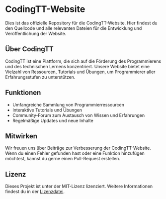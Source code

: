 # CodingTT-Website

Dies ist das offizielle Repository für die CodingTT-Website. Hier findest du den Quellcode und alle relevanten Dateien für die Entwicklung und Veröffentlichung der Website.

## Über CodingTT

CodingTT ist eine Plattform, die sich auf die Förderung des Programmierens und des technischen Lernens konzentriert. Unsere Website bietet eine Vielzahl von Ressourcen, Tutorials und Übungen, um Programmierer aller Erfahrungsstufen zu unterstützen.

## Funktionen

- Umfangreiche Sammlung von Programmierressourcen
- Interaktive Tutorials und Übungen
- Community-Forum zum Austausch von Wissen und Erfahrungen
- Regelmäßige Updates und neue Inhalte

## Mitwirken

Wir freuen uns über Beiträge zur Verbesserung der CodingTT-Website. Wenn du einen Fehler gefunden hast oder eine Funktion hinzufügen möchtest, kannst du gerne einen Pull-Request erstellen.

## Lizenz

Dieses Projekt ist unter der MIT-Lizenz lizenziert. Weitere Informationen findest du in der [Lizenzdatei](LICENSE).